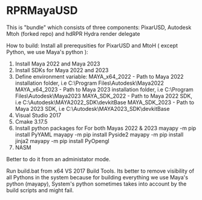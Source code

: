 # RPRMayaUSD
This is "bundle" which consists of three components: PixarUSD, Autodesk Mtoh (forked repo) and hdRPR Hydra render delegate

How to build:
Install all prerequsities for PixarUSD and MtoH ( except Python, we use Maya's python ):
1. Install Maya 2022 and Maya 2023
2. Install SDKs for Maya 2022 and 2023
3. Define environment variable:
   MAYA_x64_2022 - Path to Maya 2022 installation folder, i.e C:\Program Files\Autodesk\Maya2022
   MAYA_x64_2023 - Path to Maya 2023 installation folder, i.e C:\Program Files\Autodesk\Maya2023
   MAYA_SDK_2022 - Path to Maya 2022 SDK, i.e C:\Autodesk\MAYA2022_SDK\devkitBase
   MAYA_SDK_2023 - Path to Maya 2023 SDK, i.e C:\Autodesk\MAYA2023_SDK\devkitBase   
5. Visual Studio 2017
6. Cmake 3.17.5
7. Install python packages for For both Mayas 2022 & 2023
   mayapy -m pip install PyYAML
   mayapy -m pip install Pyside2
   mayapy -m pip install jinja2
   mayapy -m pip install PyOpengl
8. NASM

Better to do it from an administator mode.

 Run build.bat from x64 VS 2017 Build Tools. 
 Its better to remove visibility of all Pythons in the system because for building everything we use Maya's python (mayapy),
 System's python sometimes takes into account by the build scripts and might fail.
 
 
